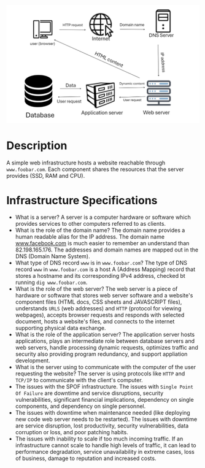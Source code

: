 ![Design of simple web stack](0-simple_web_stack.png)

# **Description**
A simple web infrastructure hosts a website reachable through `www.foobar.com`. Each component shares the resources that the server provides (SSD, RAM and CPU).

# **Infrastructure Specifications**
- What is a server?
A server is a computer hardware or software which provides services to other computers referred to as clients.
- What is the role of the domain name?
The domain name provides a human readable alias for the IP address. The domain name www.facebook.com is much easier to remember an understand than 82.198.165.176. The addresses and domain names are mapped out in the DNS (Domain Name System).
- What type of DNS record `www` is in `www.foobar.com`?
The type of DNS record `www` in `www.foobar.com` is a host A (Address Mapping) record that stores a hostname and its corresponding IPv4 address, checked bt running `dig www.foobar.com`.
- What is the role of the web server?
The web server is a piece of hardware or software that stores web server software and a website's component files (HTML docs, CSS sheets and JAVASCRIPT files), understands `URLS` (web addresses) and `HTTP` (protocol for viewing webpages), accepts browser requests and responds with selected document, hosts a website's files, and connects to the internet supporting physical data exchange.
- What is the role of the application server?
The application server hosts applications, plays an intermediate role between database servers and web servers, handle processing dynamic requests, optimizes traffic and security also providing program redundancy, and support appliation development.
- What is the server using to communicate with the computer of the user requesting the website?
The server is using protocols like `HTTP` and `TCP/IP` to communicate with the client's computer.
- The issues with the SPOF infrastructure.
The issues with `Single Point Of Failure` are downtime and service disruptions, security vulnerabilities, significant financial implications, dependency on single components, and dependency on single personnel.
- The issues with downtime when maintenance needed (like deploying new code web server needs to be restarted).
The issues with downtime are service disruption, lost productivity, security vulnerabilities, data corruption or loss, and poor patching habits.
- The issues with inability to scale if too much incoming traffic.
If an infrastructure cannot scale to handle high levels of traffic, it can lead to performance degradation, service unavailability in extreme cases, loss of business, damage to reputation and increased costs.
